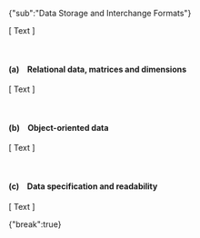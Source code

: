 {"sub":"Data Storage and Interchange Formats"}

[ Text ]

<br>

#### (a)&emsp;Relational data, matrices and dimensions

[ Text ]

<br>

#### (b)&emsp;Object-oriented data

[ Text ]

<br>

#### (c)&emsp;Data specification and readability

[ Text ]

{"break":true}